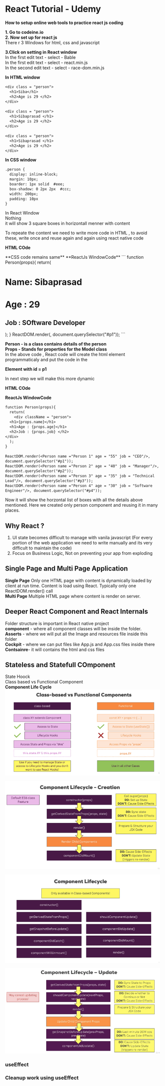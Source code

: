 # React Tutorial - Udemy 

**How to setup online web tools to practice react js coding**  
  
**1. Go to codeine.io  
2. Now set up for react js**  
There r 3 Windows for html, css and javascript  
  
**3.Click on setting in React window**  
In the first edit text - select - Bable  
In the first edit text - select -  react.min.js  
In the second edit text - select -  race-dom.min.js  
  
**In HTML window**    
```   
<div class = "person">
  <h1>Siba</h1>
  <h2>Age is 29 </h2>
</div>

<div class = "person">
  <h1>Sibaprasad </h1>
  <h2>Age is 29 </h2>
</div>

<div class = "person">
  <h1>Sibaprasad </h1>
  <h2>Age is 29 </h2>
</div>  
```   
  
**In CSS window**   
```   
.person {
  display: inline-block;
  margin: 10px;
  boarder: 1px solid  #eee;
  box-shadow: 0 2px 2px  #ccc;
  width: 200px;
  padding: 10px
} 
```   
In React Window  
Nothing   
it will show 3 square boxes in horizontall menner with content  

To repeate the content we need to write more code in HTML , to avoid these, write once and reuse again and again using react native code  
  
**HTML COde**    
<div id="p1"></div>    
**CSS code remains same**  
**ReactJs WindowCode**  
```  
function Person(props){
  return(
    <div className = "person">
  <h1>Name: Sibaprasad</h1>
  <h1>Age : 29</h1>
  <h2>Job : SOftware Developer </h2>
</div>
  );
}
ReactDOM.render(<Person/>, document.querySelector("#p1"));
```  

**Person - is a class contains details of the person**  
**Props - Stands for properties for the Model class**  
In the above code , React code will create the html element programmaticaly and put the code in the **<div> Element with id = p1**  
  
In next step we will make this more dynamic  
  
**HTML COde**    
<div id="p1"></div>  
<div id="p2"></div>  
<div id="p3"></div>  
<div id="p4"></div>  
  
**ReactJs WindowCode**  
```  
function Person(props){
  return(
    <div className = "person">
  <h1>{props.name}</h1>
  <h1>Age : {props.age}</h1>
  <h2>Job : {props.job} </h2>
</div>
  );
}

ReactDOM.render(<Person name ="Person 1" age = "55" job = "CEO"/>, document.querySelector("#p1"));
ReactDOM.render(<Person name ="Person 2" age = "40" job = "Manager"/>, document.querySelector("#p2"));
ReactDOM.render(<Person name ="Person 3" age = "35" job = "Technical Lead"/>, document.querySelector("#p3"));
ReactDOM.render(<Person name ="Person 4" age = "30" job = "Software Engineer"/>, document.querySelector("#p4")); 
```    
  
Now it will show the horzontal list of boxes with all the details above mentioned. Here we created only person component and reusing it in many places.  
  
##  Why React ?  
1. UI state becomes difficult to manage with vanila javascript (For every portion of the web application we need to write manually and its very difficult to maintain the code)  
2. Focus on Business Logic, Not on preventing your app from exploding  
  
## Single Page and Multi Page Application  
**Single Page** Only one HTML page with content is dynamically loaded by client at run time. Content is load using React. Typically only one ReactDOM.render() call  
**Multi Page** Multiple HTML page where content is render on server.  
 
 ##  Deeper React Component and React Internals  
 Folder structure is important in React native project  
 **component** - where all component classes will be inside the folder.  
 **Asserts** - where we will put all the Image and resources file inside this folder  
 **Cockpit** - where we can put files like App.js and App.css files inside there  
 **Contsainre**- it will contains the html and css files  
   
 ##  Stateless and Statefull COmponent  
 State Hoock  
 Class based vs Functional Component  
 **Component Life Cycle**  
 ![alt tag](https://github.com/spdobest/React-JS-Tutorial/blob/master/Documents/ClassBasedComponent_vs_FunctionalComponent.png)     
   
  ![alt tag](https://github.com/spdobest/React-JS-Tutorial/blob/master/Documents/ComponentLifeCycle_creation.png)    
    
  ![alt tag](https://github.com/spdobest/React-JS-Tutorial/blob/master/Documents/ComponentLifeCycle.png)     
  
  ![alt tag](https://github.com/spdobest/React-JS-Tutorial/blob/master/Documents/lifecycle_component_update.png)  

 ### useEffect  
   
 
 ### Cleanup work using useEffect  
